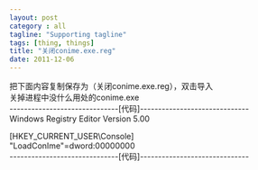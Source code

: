 ```yaml
---
layout: post
category : all
tagline: "Supporting tagline"
tags: [thing, things]
title: "关闭conime.exe.reg"
date: 2011-12-06
---
```

把下面内容复制保存为（关闭conime.exe.reg），双击导入  
关掉进程中没什么用处的conime.exe  
\-\-\-\-\-\-\-\-\-\-\-\-\-\-\-\-\-\-\-\-\-\-\-\-\-\-\-\-\-\-\[代码\]\-\-\-\-\-\-\-\-\-\-\-\-\-\-\-\-\-\-\-\-\-\-\-\-\-\-\-\-\-\-  
Windows Registry Editor Version 5.00  
  
\[HKEY\_CURRENT\_USER\Console\]  
&quot;LoadConIme&quot;\=dword:00000000  
\-\-\-\-\-\-\-\-\-\-\-\-\-\-\-\-\-\-\-\-\-\-\-\-\-\-\-\-\-\-\[代码\]\-\-\-\-\-\-\-\-\-\-\-\-\-\-\-\-\-\-\-\-\-\-\-\-\-\-\-\-\-\-  
